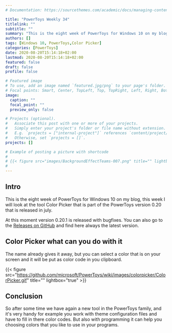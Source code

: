 ```yaml
---
# Documentation: https://sourcethemes.com/academic/docs/managing-content/

title: "PowerToys Weekly 34"
titlelink: ""
subtitle: ""
summary: "This is the eight week of PowerToys for Windows 10 on my blog, this week we will look at the tool color picker that is part of the PowerToys."
authors: []
tags: [Windows 10, PowerToys,Color Picker]
categories: [PowerToys]
date: 2020-08-20T15:14:18+02:00
lastmod: 2020-08-20T15:14:18+02:00
featured: false
draft: false
profile: false

# Featured image
# To use, add an image named `featured.jpg/png` to your page's folder.
# Focal points: Smart, Center, TopLeft, Top, TopRight, Left, Right, BottomLeft, Bottom, BottomRight.
image:
  caption: ""
  focal_point: ""
  preview_only: false

# Projects (optional).
#   Associate this post with one or more of your projects.
#   Simply enter your project's folder or file name without extension.
#   E.g. `projects = ["internal-project"]` references `content/project/deep-learning/index.md`.
#   Otherwise, set `projects = []`.
projects: []

# Example of posting a picture with shortcode
#
# {{< figure src="images/BackgroundEffectTeams-007.png" title="" lightbox="true" >}}
#
---
```

## Intro

This is the eight week of PowerToys for Windows 10 on my blog, this week I will look at the tool Color Picker that is part of the PowerToys version 0.20 that is released in july.

At this moment version 0.20.1 is released with bugfixes. You can also go to the [Releases on GitHub](https://github.com/microsoft/PowerToys/releases/) and find here always the latest version.

## Color Picker what can you do with it

The name already gives it away, but you can select a color that is on your screen and it will be put as color code in you clipboard.

{{< figure src="https://github.com/microsoft/PowerToys/wiki/images/colorpicker/ColorPicker.gif" title="" lightbox="true" >}}

## Conclusion

So after some time we have again a new tool in the PowerToys family, and it's very handy for example you work with theme configuration files and have to fill in there color codes. But also with programming it can help you choosing colors that you like to use in your programs.
